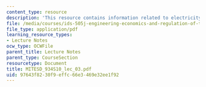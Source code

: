 ```yaml
---
content_type: resource
description: 'This resource contains information related to electricity production.  '
file: /media/courses/ids-505j-engineering-economics-and-regulation-of-the-electric-power-sector-spring-2010/97643f8230f9effc66e3469e32ee1f92_MITESD_934S10_lec_03.pdf
file_type: application/pdf
learning_resource_types:
- Lecture Notes
ocw_type: OCWFile
parent_title: Lecture Notes
parent_type: CourseSection
resourcetype: Document
title: MITESD_934S10_lec_03.pdf
uid: 97643f82-30f9-effc-66e3-469e32ee1f92
---
```

